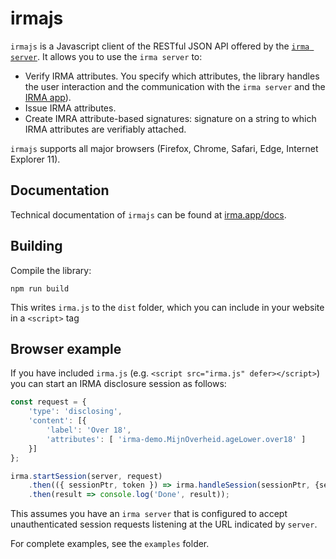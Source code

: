 # irmajs

`irmajs` is a Javascript client of the RESTful JSON API offered by the [`irma server`](https://github.com/privacybydesign/irmago/tree/master/irma). It allows you to use the `irma server` to:

 * Verify IRMA attributes. You specify which attributes, the library handles the user interaction and the communication with the `irma server` and the [IRMA app](https://github.com/privacybydesign/irma_mobile)).
 * Issue IRMA attributes.
 * Create IMRA attribute-based signatures: signature on a string to which IRMA attributes are verifiably attached.

`irmajs` supports all major browsers (Firefox, Chrome, Safari, Edge, Internet Explorer 11).

## Documentation

Technical documentation of `irmajs` can be found at [irma.app/docs](https://irma.app/docs/irmajs).

## Building

Compile the library:

    npm run build

This writes `irma.js` to the `dist` folder, which you can include in your website in a `<script>` tag

## Browser example

If you have included `irma.js` (e.g. `<script src="irma.js" defer></script>`) you can start an IRMA disclosure session as follows:

```javascript
const request = {
    'type': 'disclosing',
    'content': [{
        'label': 'Over 18',
        'attributes': [ 'irma-demo.MijnOverheid.ageLower.over18' ]
    }]
};

irma.startSession(server, request)
    .then(({ sessionPtr, token }) => irma.handleSession(sessionPtr, {server, token}))
    .then(result => console.log('Done', result));
```

This assumes you have an `irma server` that is configured to accept unauthenticated session requests listening at the URL indicated by `server`.

For complete examples, see the `examples` folder.
